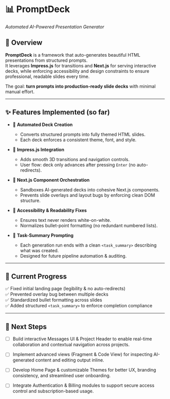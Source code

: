 
# 📊 PromptDeck  
_Automated AI-Powered Presentation Generator_

## 🚀 Overview
**PromptDeck** is a framework that auto-generates beautiful HTML presentations from structured prompts.  
It leverages **Impress.js** for transitions and **Next.js** for serving interactive decks, while enforcing accessibility and design constraints to ensure professional, readable slides every time.

The goal: **turn prompts into production-ready slide decks** with minimal manual effort.

---

## ✨ Features Implemented (so far)

- 🔹 **Automated Deck Creation**
  - Converts structured prompts into fully themed HTML slides.  
  - Each deck enforces a consistent theme, font, and style.

- 🔹 **Impress.js Integration**
  - Adds smooth 3D transitions and navigation controls.  
  - User flow: deck only advances after pressing `Enter` (no auto-redirects).  

- 🔹 **Next.js Component Orchestration**
  - Sandboxes AI-generated decks into cohesive Next.js components.  
  - Prevents slide overlays and layout bugs by enforcing clean DOM structure.

- 🔹 **Accessibility & Readability Fixes**
  - Ensures text never renders white-on-white.  
  - Normalizes bullet-point formatting (no redundant numbered lists).  

- 🔹 **Task-Summary Prompting**
  - Each generation run ends with a clean `<task_summary>` describing what was created.  
  - Designed for future pipeline automation & auditing.

---

## 📌 Current Progress
✅ Fixed initial landing page (legibility & no auto-redirects)  
✅ Prevented overlay bug between multiple decks  
✅ Standardized bullet formatting across slides  
✅ Added structured `<task_summary>` to enforce completion compliance  

---

## 🔮 Next Steps

- [ ] Build interactive Messages UI & Project Header to enable real-time collaboration and contextual navigation across projects.
- [ ] Implement advanced views (Fragment & Code View) for inspecting AI-generated content and editing output inline.
- [ ] Develop Home Page & customizable Themes for better UX, branding consistency, and streamlined user onboarding.
- [ ] Integrate Authentication & Billing modules to support secure access control and subscription-based usage.


